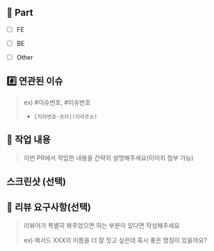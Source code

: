 ## 🔘 Part

- [ ] FE

- [ ] BE

- [ ] Other

## #️⃣ 연관된 이슈

> ex) #이슈번호, #이슈번호
> - `[지라번호-숫자](지라주소)`


## 📝 작업 내용

> 이번 PR에서 작업한 내용을 간략히 설명해주세요(이미지 첨부 가능)

## 스크린샷 (선택)

## 💬 리뷰 요구사항(선택)

> 리뷰어가 특별히 봐주었으면 하는 부분이 있다면 작성해주세요
>
> ex) 메서드 XXX의 이름을 더 잘 짓고 싶은데 혹시 좋은 명칭이 있을까요?
